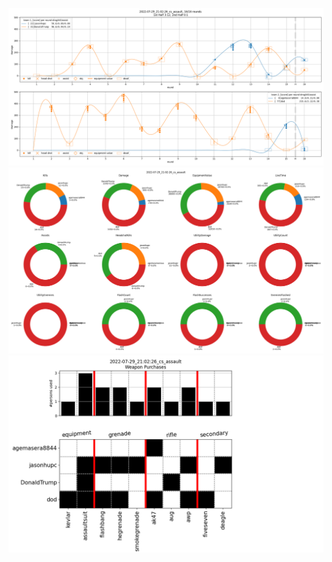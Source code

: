 ![alt text](pictures/2022-07-29_21:02:26_cs_assault_rounds.png)
![alt text](pictures/2022-07-29_21:02:26_cs_assault_totals.png)
![alt text](pictures/2022-07-29_21:02:26_cs_assault_weapons.png)

